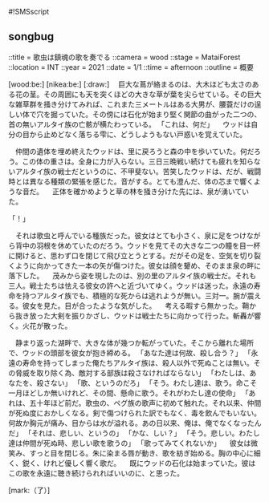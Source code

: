 #!SMSscript

## songbug

::title = 歌虫は鎮魂の歌を奏でる
::camera = wood
::stage = MataiForest
::location = INT
::year = 2021
::date = 1/1
::time = afternoon
::outline = 概要

[wood:be:]
[nikea:be:]
[:draw:]
　巨大な蔦が絡まるのは、大木ほども太さのある花の茎。その周囲にも天を突くほどの大きな草が葉を尖らせている。その巨大な雑草群を掻き分けてみれば、これまた三メートルはある大男が、腰蓑だけの逞しい体で穴を掘っていた。その傍には石化が始まり堅く関節の曲がった二つの、首の無いアルタイ族の亡骸が横たわっている。
「これは、何だ」
　ウッドは自分の目から止めどなく落ちる雫に、どうしようもない戸惑いを覚えていた。

　仲間の遺体を埋め終えたウッドは、里に戻ろうと森の中を歩いていた。何だろう。この体の重さは。全身に力が入らない。三日三晩戦い続けても疲れを知らないアルタイ族の戦士だというのに、不甲斐ない。苦笑したウッドは、だが、戦闘時とは異なる種類の緊張を感じた。音がする。とても澄んだ、体の芯まで響くような音だ。
　正体を確かめようと草の林を掻き分けた先には、泉が湧いていた。

「！」

　それは歌虫と呼んでいる種族だった。彼女はとても小さく、泉に足をつけながら背中の羽根を休めていたのだろう。ウッドを見てその大きな二つの瞳を目一杯に開けると、思わず口を閉じて飛び立とうとする。だがその足を、空気を切り裂くように向かってきた一本の矢が傷つけた。彼女は顔を顰め、そのまま泉の畔に落下した。
　茂みから姿を現したのは、別の里のアルタイ族の戦士だ。それも三人。戦士たちは怯える彼女の許へと近づいてゆく。ウッドは迷った。永遠の寿命を持つアルタイ族でも、積極的な死からは逃れようが無い。三対一。腕が震える。彼女を見た。目が合ったような気がした。
　考える暇すら無かった。鞘から抜き放った大剣を振りかざし、ウッドは戦士たちに向かって行った。斬轟が響く。火花が散った。

　静まり返った湖畔で、大きな体が幾つか転がっていた。そこから離れた場所で、ウッドの頭部を彼女が抱き締める。
「あなた達は何故、殺し合う？」
「永遠の寿命を持ってしまった俺たちアルタイ族は、殺人以外で死ぬことは無い。その脅威を取り除く為、敵対する部族は殺さなければならない」
「わたしは、あなたを、殺さない」
「歌、というのだろ」
「そう。わたし達は、歌う。命こそ一月ほどしか無いけれど、その間、懸命に歌う。それがわたし達の使命」
「あれは、五十年ほど前だ。歌虫の、ペグ族の歌声に初めて触れた。それ以来、仲間が死ぬ度におかしくなる。剣で傷つけられた訳でもなく、毒を飲んでもいない。何故か胸元が痛み、目からは水が溢れる。あの日以来、俺は、俺でなくなったんだ」
「それは、悲しい、というの」
「かな、しい？」
「そう。悲しい。わたし達は仲間が死ぬ時、悲しい歌を歌うの」
「歌ってみてくれないか」
　彼女は微笑み、すっと目を閉じる。朱に染まる唇が動き、歌を紡ぎ始める。胸の中心に細く、鋭く、けれど優しく響く歌だ。
　既にウッドの石化は始まっていた。彼はこの歌を永遠に聴き続けられればいいのに、と思った。

[mark:（了）]
